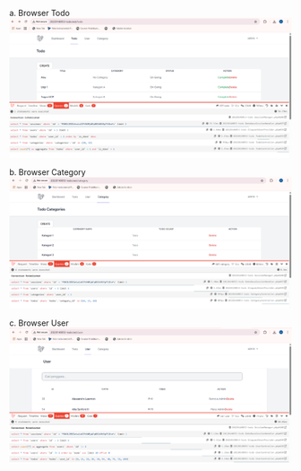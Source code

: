 a. Browser Todo
![alt text](<Browser Todo.png>)

b. Browser Category
![alt text](<Browser Category.png>)

c. Browser User
![alt text](<Browser User.png>)
